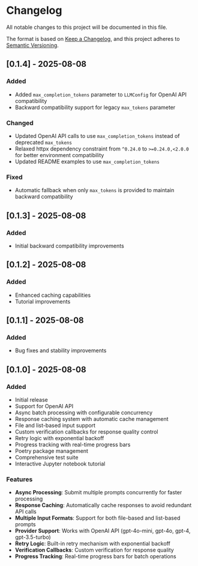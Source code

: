 # Changelog

All notable changes to this project will be documented in this file.

The format is based on [Keep a Changelog](https://keepachangelog.com/en/1.0.0/),
and this project adheres to [Semantic Versioning](https://semver.org/spec/v2.0.0.html).

## [0.1.4] - 2025-08-08

### Added
- Added `max_completion_tokens` parameter to `LLMConfig` for OpenAI API compatibility
- Backward compatibility support for legacy `max_tokens` parameter

### Changed
- Updated OpenAI API calls to use `max_completion_tokens` instead of deprecated `max_tokens`
- Relaxed httpx dependency constraint from `^0.24.0` to `>=0.24.0,<2.0.0` for better environment compatibility
- Updated README examples to use `max_completion_tokens`

### Fixed
- Automatic fallback when only `max_tokens` is provided to maintain backward compatibility

## [0.1.3] - 2025-08-08

### Added
- Initial backward compatibility improvements

## [0.1.2] - 2025-08-08

### Added
- Enhanced caching capabilities
- Tutorial improvements

## [0.1.1] - 2025-08-08

### Added
- Bug fixes and stability improvements

## [0.1.0] - 2025-08-08

### Added
- Initial release
- Support for OpenAI API
- Async batch processing with configurable concurrency
- Response caching system with automatic cache management
- File and list-based input support
- Custom verification callbacks for response quality control
- Retry logic with exponential backoff
- Progress tracking with real-time progress bars
- Poetry package management
- Comprehensive test suite
- Interactive Jupyter notebook tutorial

### Features
- **Async Processing**: Submit multiple prompts concurrently for faster processing
- **Response Caching**: Automatically cache responses to avoid redundant API calls
- **Multiple Input Formats**: Support for both file-based and list-based prompts
- **Provider Support**: Works with OpenAI API (gpt-4o-mini, gpt-4o, gpt-4, gpt-3.5-turbo)
- **Retry Logic**: Built-in retry mechanism with exponential backoff
- **Verification Callbacks**: Custom verification for response quality
- **Progress Tracking**: Real-time progress bars for batch operations